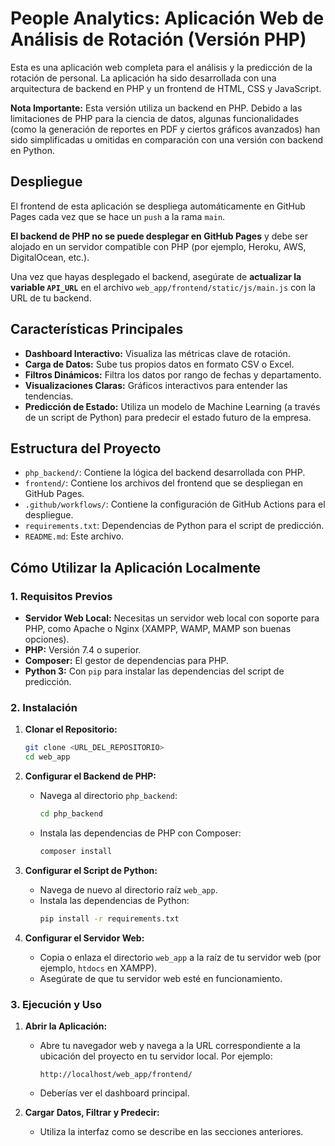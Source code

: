 # People Analytics: Aplicación Web de Análisis de Rotación (Versión PHP)

Esta es una aplicación web completa para el análisis y la predicción de la rotación de personal. La aplicación ha sido desarrollada con una arquitectura de backend en PHP y un frontend de HTML, CSS y JavaScript.

**Nota Importante:** Esta versión utiliza un backend en PHP. Debido a las limitaciones de PHP para la ciencia de datos, algunas funcionalidades (como la generación de reportes en PDF y ciertos gráficos avanzados) han sido simplificadas u omitidas en comparación con una versión con backend en Python.

## Despliegue

El frontend de esta aplicación se despliega automáticamente en GitHub Pages cada vez que se hace un `push` a la rama `main`.

**El backend de PHP no se puede desplegar en GitHub Pages** y debe ser alojado en un servidor compatible con PHP (por ejemplo, Heroku, AWS, DigitalOcean, etc.).

Una vez que hayas desplegado el backend, asegúrate de **actualizar la variable `API_URL`** en el archivo `web_app/frontend/static/js/main.js` con la URL de tu backend.

## Características Principales

- **Dashboard Interactivo:** Visualiza las métricas clave de rotación.
- **Carga de Datos:** Sube tus propios datos en formato CSV o Excel.
- **Filtros Dinámicos:** Filtra los datos por rango de fechas y departamento.
- **Visualizaciones Claras:** Gráficos interactivos para entender las tendencias.
- **Predicción de Estado:** Utiliza un modelo de Machine Learning (a través de un script de Python) para predecir el estado futuro de la empresa.

## Estructura del Proyecto

- `php_backend/`: Contiene la lógica del backend desarrollada con PHP.
- `frontend/`: Contiene los archivos del frontend que se despliegan en GitHub Pages.
- `.github/workflows/`: Contiene la configuración de GitHub Actions para el despliegue.
- `requirements.txt`: Dependencias de Python para el script de predicción.
- `README.md`: Este archivo.

## Cómo Utilizar la Aplicación Localmente

### 1. Requisitos Previos

- **Servidor Web Local:** Necesitas un servidor web local con soporte para PHP, como Apache o Nginx (XAMPP, WAMP, MAMP son buenas opciones).
- **PHP:** Versión 7.4 o superior.
- **Composer:** El gestor de dependencias para PHP.
- **Python 3:** Con `pip` para instalar las dependencias del script de predicción.

### 2. Instalación

1.  **Clonar el Repositorio:**
    ```bash
    git clone <URL_DEL_REPOSITORIO>
    cd web_app
    ```

2.  **Configurar el Backend de PHP:**
    -   Navega al directorio `php_backend`:
        ```bash
        cd php_backend
        ```
    -   Instala las dependencias de PHP con Composer:
        ```bash
        composer install
        ```

3.  **Configurar el Script de Python:**
    -   Navega de nuevo al directorio raíz `web_app`.
    -   Instala las dependencias de Python:
        ```bash
        pip install -r requirements.txt
        ```

4.  **Configurar el Servidor Web:**
    -   Copia o enlaza el directorio `web_app` a la raíz de tu servidor web (por ejemplo, `htdocs` en XAMPP).
    -   Asegúrate de que tu servidor web esté en funcionamiento.

### 3. Ejecución y Uso

1.  **Abrir la Aplicación:**
    -   Abre tu navegador web y navega a la URL correspondiente a la ubicación del proyecto en tu servidor local. Por ejemplo:
        ```
        http://localhost/web_app/frontend/
        ```
    -   Deberías ver el dashboard principal.

2.  **Cargar Datos, Filtrar y Predecir:**
    -   Utiliza la interfaz como se describe en las secciones anteriores.

